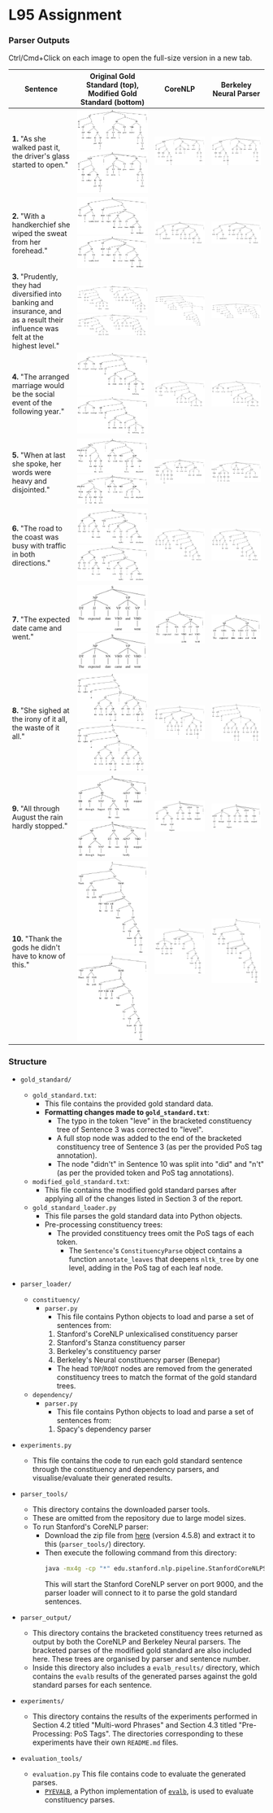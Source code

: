 # L95 Assignment

### Parser Outputs

Ctrl/Cmd+Click on each image to open the full-size version in a new tab.

| Sentence | Original Gold Standard (top), Modified Gold Standard (bottom) | CoreNLP | Berkeley Neural Parser |
|----------|-------------------------------------------------|---------|-------------------------|
| **1.** "As she walked past it, the driver's glass started to open." | ![Original Gold Standard](parser_output/original_gold/tree_drawings/sentence_1.svg) ![Modified Gold Standard](parser_output/modified_gold/tree_drawings/sentence_1.svg) | ![CoreNLP](parser_output/coreNLP/tree_drawings/sentence_1.svg) | ![Berkeley Neural Parser](parser_output/benepar/tree_drawings/sentence_1.svg) |
| **2.** "With a handkerchief she wiped the sweat from her forehead." | ![Original Gold Standard](parser_output/original_gold/tree_drawings/sentence_2.svg) ![Modified Gold Standard](parser_output/modified_gold/tree_drawings/sentence_2.svg) | ![CoreNLP](parser_output/coreNLP/tree_drawings/sentence_2.svg) | ![Berkeley Neural Parser](parser_output/benepar/tree_drawings/sentence_2.svg) |
| **3.** "Prudently, they had diversified into banking and insurance, and as a result their influence was felt at the highest level." | ![Original Gold Standard](parser_output/original_gold/tree_drawings/sentence_3.svg) ![Modified Gold Standard](parser_output/modified_gold/tree_drawings/sentence_3.svg) | ![CoreNLP](parser_output/coreNLP/tree_drawings/sentence_3.svg) | ![Berkeley Neural Parser](parser_output/benepar/tree_drawings/sentence_3.svg) |
| **4.** "The arranged marriage would be the social event of the following year." | ![Original Gold Standard](parser_output/original_gold/tree_drawings/sentence_4.svg) ![Modified Gold Standard](parser_output/modified_gold/tree_drawings/sentence_4.svg) | ![CoreNLP](parser_output/coreNLP/tree_drawings/sentence_4.svg) | ![Berkeley Neural Parser](parser_output/benepar/tree_drawings/sentence_4.svg) |
| **5.** "When at last she spoke, her words were heavy and disjointed." | ![Original Gold Standard](parser_output/original_gold/tree_drawings/sentence_5.svg) ![Modified Gold Standard](parser_output/modified_gold/tree_drawings/sentence_5.svg) | ![CoreNLP](parser_output/coreNLP/tree_drawings/sentence_5.svg) | ![Berkeley Neural Parser](parser_output/benepar/tree_drawings/sentence_5.svg) |
| **6.** "The road to the coast was busy with traffic in both directions." | ![Original Gold Standard](parser_output/original_gold/tree_drawings/sentence_6.svg) ![Modified Gold Standard](parser_output/modified_gold/tree_drawings/sentence_6.svg) | ![CoreNLP](parser_output/coreNLP/tree_drawings/sentence_6.svg) | ![Berkeley Neural Parser](parser_output/benepar/tree_drawings/sentence_6.svg) |
| **7.** "The expected date came and went." | ![Original Gold Standard](parser_output/original_gold/tree_drawings/sentence_7.svg) ![Modified Gold Standard](parser_output/modified_gold/tree_drawings/sentence_7.svg) | ![CoreNLP](parser_output/coreNLP/tree_drawings/sentence_7.svg) | ![Berkeley Neural Parser](parser_output/benepar/tree_drawings/sentence_7.svg) |
| **8.** "She sighed at the irony of it all, the waste of it all." | ![Original Gold Standard](parser_output/original_gold/tree_drawings/sentence_8.svg) ![Modified Gold Standard](parser_output/modified_gold/tree_drawings/sentence_8.svg) | ![CoreNLP](parser_output/coreNLP/tree_drawings/sentence_8.svg) | ![Berkeley Neural Parser](parser_output/benepar/tree_drawings/sentence_8.svg) |
| **9.** "All through August the rain hardly stopped." | ![Original Gold Standard](parser_output/original_gold/tree_drawings/sentence_9.svg) ![Modified Gold Standard](parser_output/modified_gold/tree_drawings/sentence_9.svg) | ![CoreNLP](parser_output/coreNLP/tree_drawings/sentence_9.svg) | ![Berkeley Neural Parser](parser_output/benepar/tree_drawings/sentence_9.svg) |
| **10.** "Thank the gods he didn't have to know of this." | ![Original Gold Standard](parser_output/original_gold/tree_drawings/sentence_10.svg) ![Modified Gold Standard](parser_output/modified_gold/tree_drawings/sentence_10.svg) | ![CoreNLP](parser_output/coreNLP/tree_drawings/sentence_10.svg) | ![Berkeley Neural Parser](parser_output/benepar/tree_drawings/sentence_10.svg) |

### Structure

- `gold_standard/`
    - `gold_standard.txt`:
        - This file contains the provided gold standard data.
        - **Formatting changes made to `gold_standard.txt`**:
            - The typo in the token "leve" in the bracketed constituency tree of Sentence 3 was corrected to "level".
            - A full stop node was added to the end of the bracketed constituency tree of Sentence 3 (as per the provided PoS tag annotation).
            - The node "didn't" in Sentence 10 was split into "did" and "n't" (as per the provided token and PoS tag annotations).
    - `modified_gold_standard.txt`:
        - This file contains the modified gold standard parses after applying all of the changes listed in Section 3 of the report.
    - `gold_standard_loader.py`
        - This file parses the gold standard data into Python objects.
        - Pre-processing constituency trees:
            - The provided constituency trees omit the PoS tags of each token.
                - The `Sentence`'s `ConstituencyParse` object contains a function `annotate_leaves` that deepens `nltk_tree` by one level, adding in the PoS tag of each leaf node.

- `parser_loader/`
    - `constituency/`
        - `parser.py`
            - This file contains Python objects to load and parse a set of sentences from:
            1. Stanford's CoreNLP unlexicalised constituency parser
            2. Stanford's Stanza constituency parser
            3. Berkeley's constituency parser
            4. Berkeley's Neural constituency parser (Benepar)
            - The head `TOP`/`ROOT` nodes are removed from the generated constituency trees to match the format of the gold standard trees.
    - `dependency/`
        - `parser.py`
            - This file contains Python objects to load and parse a set of sentences from:
            1. Spacy's dependency parser

- `experiments.py`
    - This file contains the code to run each gold standard sentence through the constituency and dependency parsers, and visualise/evaluate their generated results.

- `parser_tools/`
    - This directory contains the downloaded parser tools.
    - These are omitted from the repository due to large model sizes.
    - To run Stanford's CoreNLP parser:
        - Download the zip file from [here](https://stanfordnlp.github.io/CoreNLP/download.html) (version 4.5.8) and extract it to this (`parser_tools/`) directory.
        - Then execute the following command from this directory:
            ```bash
            java -mx4g -cp "*" edu.stanford.nlp.pipeline.StanfordCoreNLPServer -status_port 9000 -port 9000 -timeout 15000
            ```
            This will start the Stanford CoreNLP server on port 9000, and the parser loader will connect to it to parse the gold standard sentences.

- `parser_output/`
  - This directory contains the bracketed constituency trees returned as output by both the CoreNLP and Berkeley Neural parsers. The bracketed parses of the modified gold standard are also included here. These trees are organised by parser and sentence number.
  - Inside this directory also includes a `evalb_results/` directory, which contains the `evalb` results of the generated parses against the gold standard parses for each sentence.

- `experiments/`
  - This directory contains the results of the experiments performed in Section 4.2 titled "Multi-word Phrases" and Section 4.3 titled "Pre-Processing: PoS Tags". The directories corresponding to these experiments have their own `README.md` files.

- `evaluation_tools/`
    - `evaluation.py`
    This file contains code to evaluate the generated parses.
        - [`PYEVALB`](https://pypi.org/project/PYEVALB/), a Python implementation of [`evalb`](https://nlp.cs.nyu.edu/evalb/), is used to evaluate constituency parses.
